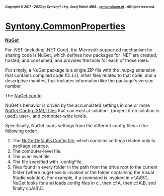 ##### <sub><sub>Copyright &copy; 2017 - 2023 by Syntony&reg; / Ing. Josef Hahnl, MBA - syntony@aon.at - All rights reserved.</sub></sub>
# [Syntony.CommonProperties](..\README.md)

<a name="NuGet"/>[**NuGet**](https://www.nuget.org/)

For .NET (including .NET Core), the Microsoft-supported mechanism for sharing code is NuGet, which defines how packages for .NET are created, hosted, and consumed, and provides the tools for each of those roles.

Put simply, a NuGet package is a single ZIP file with the .nupkg extension that contains compiled code (DLLs), other files related to that code, and a descriptive manifest that includes information like the package's version number

The [NuGet.config](https://learn.microsoft.com/en-us/nuget/reference/nuget-config-file)

NuGet's behavior is driven by the accumulated settings in one or more [NuGet.Config (XML) files](https://learn.microsoft.com/en-us/nuget/consume-packages/configuring-nuget-behavior) that can exist at solution- (project if no solution is used), user-, and computer-wide levels.

Specifically, NuGet loads settings from the different config files in the following order:

1. The [NuGetDefaults.Config file](https://learn.microsoft.com/en-us/nuget/consume-packages/configuring-nuget-behavior#nuget-defaults-file), which contains settings related only to package sources.
1. The computer-level file.
1. The user-level file.
1. The file specified with -configFile.
1. Files found in every folder in the path from the drive root to the current folder (where nuget.exe is invoked or the folder containing the Visual Studio solution). For example, if a command is invoked in c:\A\B\C, NuGet looks for and loads config files in c:\, then c:\A, then c:\A\B, and finally c:\A\B\C.
